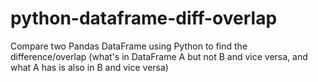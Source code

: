 # python-dataframe-diff-overlap
Compare two Pandas DataFrame using Python to find the difference/overlap (what's in DataFrame A but not B and vice versa, and what A has is also in B and vice versa)
